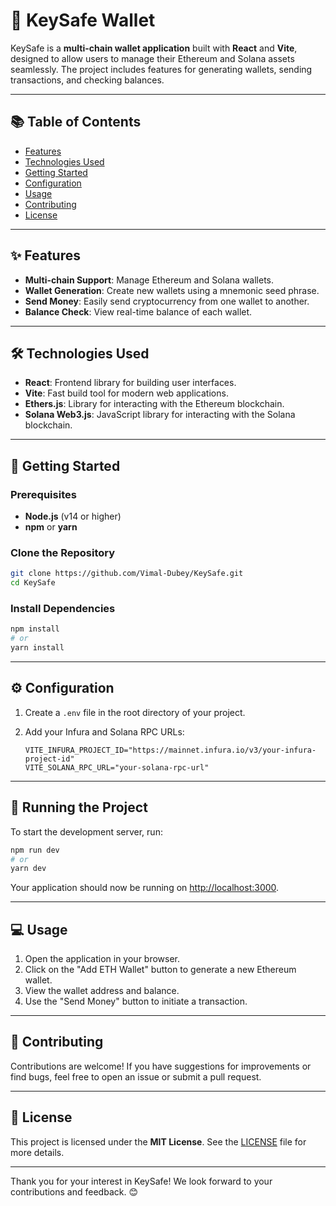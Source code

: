 # 🌟 KeySafe Wallet

KeySafe is a **multi-chain wallet application** built with **React** and **Vite**, designed to allow users to manage their Ethereum and Solana assets seamlessly. The project includes features for generating wallets, sending transactions, and checking balances.

---

## 📚 Table of Contents
- [Features](#features)
- [Technologies Used](#technologies-used)
- [Getting Started](#getting-started)
- [Configuration](#configuration)
- [Usage](#usage)
- [Contributing](#contributing)
- [License](#license)

---

## ✨ Features
- **Multi-chain Support**: Manage Ethereum and Solana wallets.
- **Wallet Generation**: Create new wallets using a mnemonic seed phrase.
- **Send Money**: Easily send cryptocurrency from one wallet to another.
- **Balance Check**: View real-time balance of each wallet.

---

## 🛠️ Technologies Used
- **React**: Frontend library for building user interfaces.
- **Vite**: Fast build tool for modern web applications.
- **Ethers.js**: Library for interacting with the Ethereum blockchain.
- **Solana Web3.js**: JavaScript library for interacting with the Solana blockchain.

---

## 🚀 Getting Started

### Prerequisites
- **Node.js** (v14 or higher)
- **npm** or **yarn**

### Clone the Repository
```bash
git clone https://github.com/Vimal-Dubey/KeySafe.git
cd KeySafe
```

### Install Dependencies
```bash
npm install
# or
yarn install
```

---

## ⚙️ Configuration
1. Create a `.env` file in the root directory of your project.
2. Add your Infura and Solana RPC URLs:

   ```plaintext
   VITE_INFURA_PROJECT_ID="https://mainnet.infura.io/v3/your-infura-project-id"
   VITE_SOLANA_RPC_URL="your-solana-rpc-url"
   ```

---

## 🎉 Running the Project
To start the development server, run:
```bash
npm run dev
# or
yarn dev
```
Your application should now be running on [http://localhost:3000](http://localhost:3000).

---

## 💻 Usage
1. Open the application in your browser.
2. Click on the "Add ETH Wallet" button to generate a new Ethereum wallet.
3. View the wallet address and balance.
4. Use the "Send Money" button to initiate a transaction.

---

## 🤝 Contributing
Contributions are welcome! If you have suggestions for improvements or find bugs, feel free to open an issue or submit a pull request.

---

## 📜 License
This project is licensed under the **MIT License**. See the [LICENSE](LICENSE) file for more details.

---

Thank you for your interest in KeySafe! We look forward to your contributions and feedback. 😊